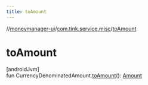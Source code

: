 ```yaml
---
title: toAmount
---
```

//[moneymanager-ui](../../index.html)/[com.tink.service.misc](index.html)/[toAmount](to-amount.html)



# toAmount



[androidJvm]\
fun CurrencyDenominatedAmount.[toAmount](to-amount.html)(): [Amount](../com.tink.model.misc/-amount/index.html)




